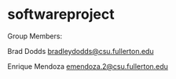 # softwareproject

Group Members:

Brad Dodds bradleydodds@csu.fullerton.edu

Enrique Mendoza emendoza.2@csu.fullerton.edu

